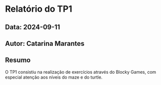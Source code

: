 # Relatório do TP1
## Data: 2024-09-11
## Autor: Catarina Marantes

## Resumo

O TP1 consistiu na realização de exercícios através do Blocky Games, com especial atenção aos níveis do maze e do turtle.
